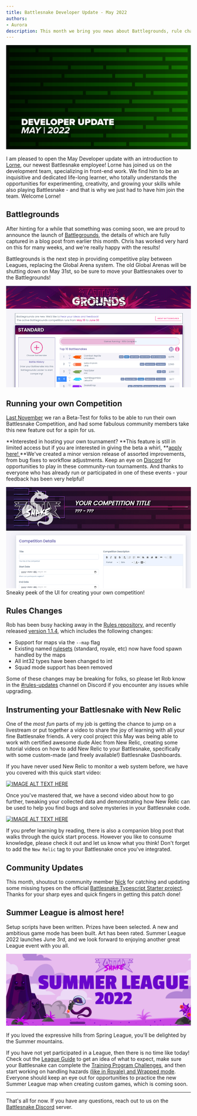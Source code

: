 ```yaml
---
title: Battlesnake Developer Update - May 2022
authors:
- Aurora
description: This month we bring you news about Battlegrounds, rule changes, and hosting your very own tournaments!
---
```


![](./img/Update-Headers2022_May22.png)

I am pleased to open the May Developer update with an introduction to [Lorne](https://play.battlesnake.com/u/llourn/), our newest Battlesnake employee! Lorne has joined us on the development team, specializing in front-end work. We find him to be an inquisitive and dedicated life-long learner, who totally understands the opportunities for experimenting, creativity, and growing your skills while also playing Battlesnake - and that is why we just had to have him join the team. Welcome Lorne!

## Battlegrounds

After hinting for a while that something was coming soon, we are proud to announce the launch of [Battlegrounds](https://play.battlesnake.com/battlegrounds/), the details of which are fully captured in a blog post from earlier this month. Chris has worked very hard on this for many weeks, and we're really happy with the results!

Battlegrounds is the next step in providing competitive play between Leagues, replacing the Global Arena system. The old Global Arenas will be shutting down on May 31st, so be sure to move your Battlesnakes over to the Battlegrounds!

![A screenshot of the 'Battlegrounds' which show the top 10 Battlesnakes and controls to join.](./img/Screen-Shot-2022-05-27-at-9.40.05-AM.png)

## Running your own Competition

[Last November](/) we ran a Beta-Test for folks to be able to run their own Battlesnake Competition, and had some fabulous community members take this new feature out for a spin for us.

**Interested in hosting your own tournament? **This feature is still in limited access but if you are interested in giving the beta a whirl, **[apply here! ](https://tinyurl.com/ymuevkfa )**We've created a minor version release of assorted improvements, from bug fixes to workflow adjustments. Keep an eye on [Discord](https://play.battlesnake.com/discord/) for opportunities to play in these community-run tournaments. And thanks to everyone who has already run or participated in one of these events - your feedback has been very helpful!

![A screenshot for creating a Battlesnake competition, includes a form to collect title, dates, and description](./img/Screen-Shot-2022-05-27-at-9.52.31-AM.png)Sneaky peek of the UI for creating your own competition!

## Rules Changes

Rob has been busy hacking away in the [Rules repository,](https://github.com/BattlesnakeOfficial/rules) and recently released [version 1.1.4](https://github.com/BattlesnakeOfficial/rules/releases/tag/v1.1.4), which includes the following changes:

- Support for maps via the `--map` flag
- Existing named [rulesets](https://docs.battlesnake.com/api) (standard, royale, etc) now have food spawn handled by the maps
- All int32 types have been changed to int
- Squad mode support has been removed

Some of these changes may be breaking for folks, so please let Rob know in the [#rules-updates](https://discord.com/channels/689979228841836632/978649366879404072) channel on Discord if you encounter any issues while upgrading.

## Instrumenting your Battlesnake with New Relic

One of the *most fun* parts of my job is getting the chance to jump on a livestream or put together a video to share the joy of learning with all your fine Battlesnake friends. A very cool project this May was being able to work with certified awesome dude Alec from New Relic, creating some tutorial videos on how to add New Relic to your Battlesnake, specifically with some custom-made (and freely available!) Battlesnake Dashboards.

If you have never used New Relic to monitor a web system before, we have you covered with this quick start video:

[![IMAGE ALT TEXT HERE](https://img.youtube.com/vi/CVYANIaczVg/0.jpg)](https://www.youtube.com/watch?v=CVYANIaczVg)

Once you've mastered that, we have a second video about how to go further, tweaking your collected data and demonstrating how New Relic can be used to help you find bugs and solve mysteries in your Battlesnake code.

[![IMAGE ALT TEXT HERE](https://img.youtube.com/vi/_zYLCLiC8gQ/0.jpg)](https://www.youtube.com/watch?v=_zYLCLiC8gQ)

If you prefer learning by reading, there is also a companion blog post that walks through the quick start process. However you like to consume knowledge, please check it out and let us know what you think! Don't forget to add the `New Relic` tag to your Battlesnake once you've integrated.

## Community Updates

This month, shoutout to community member [Nick](https://github.com/Nick-NCSU) for catching and updating some missing types on the official [Battlesnake Typescript Starter project](https://github.com/BattlesnakeOfficial/starter-snake-typescript/pull/5). Thanks for your sharp eyes and quick fingers in getting this patch done!

## Summer League is almost here!

Setup scripts have been written. Prizes have been selected. A new and ambitious game mode has been built. Art has been rated. Summer League 2022 launches June 3rd, and we look forward to enjoying another great League event with you all.

![A picture of a shocked looking mountain, a Battlesnake wearing a space helmet, and the text 'Summer League 2022'](./img/Screen-Shot-2022-05-27-at-10.29.52-AM.png)

If you loved the expressive hills from Spring League, you'll be delighted by the Summer mountains.

If you have not yet participated in a League, then there is no time like today! Check out the [League Guide](https://docs.battlesnake.com/guides/playing/leagues) to get an idea of what to expect, make sure your Battlesnake can complete the [Training Program Challenges](https://play.battlesnake.com/challenges/), and then start working on handling hazards [(like in Royale) and Wrapped mode](https://docs.battlesnake.com/guides/game/modes). Everyone should keep an eye out for opportunities to practice the new Summer League map when creating custom games, which is coming soon.

---

That's all for now. If you have any questions, reach out to us on the [Battlesnake Discord](https://discord.battlesnake.com/) server.
